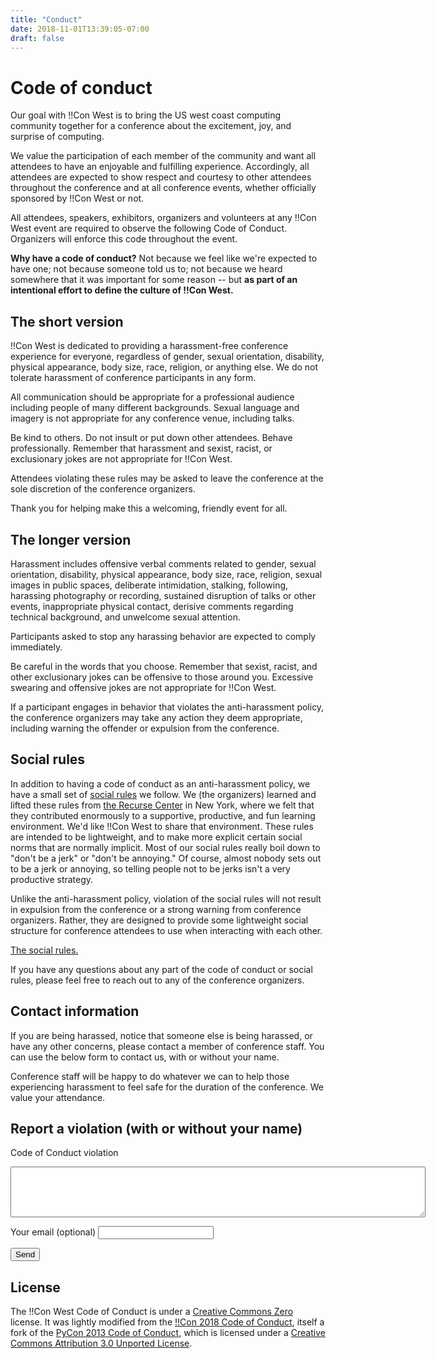 ```yaml
---
title: "Conduct"
date: 2018-11-01T13:39:05-07:00
draft: false
---
```


# Code of conduct

Our goal with !!Con West is to bring the US west coast computing community together for a conference about the excitement, joy, and surprise of computing.

We value the participation of each member of the community and want all attendees to have an enjoyable and fulfilling experience. Accordingly, all attendees are expected to show respect and courtesy to other attendees throughout the conference and at all conference events, whether officially sponsored by !!Con West or not.

All attendees, speakers, exhibitors, organizers and volunteers at any !!Con West event are required to observe the following Code of Conduct. Organizers will enforce this code throughout the event.

**Why have a code of conduct?** Not because we feel like we're expected to have one; not because someone told us to; not because we heard somewhere that it was important for some reason -- but **as part of an intentional effort to define the culture of !!Con West.**

## The short version

!!Con West is dedicated to providing a harassment-free conference experience for everyone, regardless of gender, sexual orientation, disability, physical appearance, body size, race, religion, or anything else. We do not tolerate harassment of conference participants in any form.

All communication should be appropriate for a professional audience including people of many different backgrounds. Sexual language and imagery is not appropriate for any conference venue, including talks.

Be kind to others. Do not insult or put down other attendees. Behave professionally. Remember that harassment and sexist, racist, or exclusionary jokes are not appropriate for !!Con West.

Attendees violating these rules may be asked to leave the conference at the sole discretion of the conference organizers.

Thank you for helping make this a welcoming, friendly event for all.

## The longer version

Harassment includes offensive verbal comments related to gender, sexual orientation, disability, physical appearance, body size, race, religion, sexual images in public spaces, deliberate intimidation, stalking, following, harassing photography or recording, sustained disruption of talks or other events, inappropriate physical contact, derisive comments regarding technical background, and unwelcome sexual attention.

Participants asked to stop any harassing behavior are expected to comply immediately.

Be careful in the words that you choose. Remember that sexist, racist, and other exclusionary jokes can be offensive to those around you. Excessive swearing and offensive jokes are not appropriate for !!Con West.

If a participant engages in behavior that violates the anti-harassment policy, the conference organizers may take any action they deem appropriate, including warning the offender or expulsion from the conference.

## Social rules

In addition to having a code of conduct as an anti-harassment policy, we have a small set of [social rules](https://www.recurse.com/manual#sub-sec-social-rules) we follow. We (the organizers) learned and lifted these rules from [the Recurse Center](https://www.recurse.com/) in New York, where we felt that they contributed enormously to a supportive, productive, and fun learning environment. We'd like !!Con West to share that environment. These rules are intended to be lightweight, and to make more explicit certain social norms that are normally implicit. Most of our social rules really boil down to "don't be a jerk" or "don't be annoying." Of course, almost nobody sets out to be a jerk or annoying, so telling people not to be jerks isn't a very productive strategy.

Unlike the anti-harassment policy, violation of the social rules will not result in expulsion from the conference or a strong warning from conference organizers. Rather, they are designed to provide some lightweight social structure for conference attendees to use when interacting with each other.

[The social rules.](https://www.recurse.com/manual#sub-sec-social-rules)

If you have any questions about any part of the code of conduct or social rules, please feel free to reach out to any of the conference organizers.

## Contact information

If you are being harassed, notice that someone else is being harassed, or have any other concerns, please contact a member of conference staff. You can use the below form to contact us, with or without your name.

Conference staff will be happy to do whatever we can to help those experiencing harassment to feel safe for the duration of the conference. We value your attendance.

## Report a violation (with or without your name)
<form action="https://formspree.io/sara.chicazul@gmail.com" method="POST">
  <p><label for="cocreport">Code of Conduct violation </label></p>
  <textarea id="cocreport" name="cocreport" rows="5" cols="80"></textarea>
  <p><label for="replyto">Your email (optional) </label>
  <input type="email" id="replyto" name="_replyto" /></p>
  <p><input type="submit" value="Send" /></p>
</form>

## License

The !!Con West Code of Conduct is under a [Creative Commons Zero](http://creativecommons.org/about/cc0) license. It was lightly modified from the [!!Con 2018 Code of Conduct](http://bangbangcon.com/conduct.html), itself a fork of the [PyCon 2013 Code of Conduct](https://us.pycon.org/2013/about/code-of-conduct/), which is licensed under a [Creative Commons Attribution 3.0 Unported License](http://creativecommons.org/licenses/by/3.0/).

